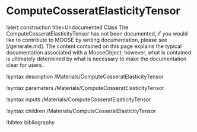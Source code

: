 <!-- MOOSE Documentation Stub: Remove this when content is added. -->

# ComputeCosseratElasticityTensor

!alert construction title=Undocumented Class
The ComputeCosseratElasticityTensor has not been documented, if you would like to contribute to MOOSE by
writing documentation, please see [/generate.md]. The content contained on this page explains
the typical documentation associated with a MooseObject; however, what is contained is ultimately
determined by what is necessary to make the documentation clear for users.

!syntax description /Materials/ComputeCosseratElasticityTensor

!syntax parameters /Materials/ComputeCosseratElasticityTensor

!syntax inputs /Materials/ComputeCosseratElasticityTensor

!syntax children /Materials/ComputeCosseratElasticityTensor

!bibtex bibliography
